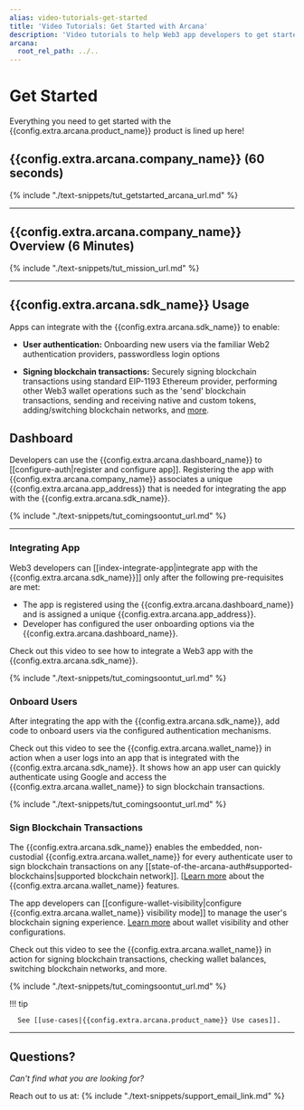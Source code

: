 ```yaml
---
alias: video-tutorials-get-started
title: 'Video Tutorials: Get Started with Arcana'
description: 'Video tutorials to help Web3 app developers to get started with Arcana Auth and learn how to register the app, integrate the app and allow users to sign blockchain transactions.'
arcana:
  root_rel_path: ../..
---
```


# Get Started

Everything you need to get started with the {{config.extra.arcana.product_name}} product is lined up here!

## {{config.extra.arcana.company_name}} (60 seconds)

{% include "./text-snippets/tut_getstarted_arcana_url.md" %}

---

## {{config.extra.arcana.company_name}} Overview (6 Minutes)

{% include "./text-snippets/tut_mission_url.md" %}

---

## {{config.extra.arcana.sdk_name}} Usage

Apps can integrate with the {{config.extra.arcana.sdk_name}} to enable:

* **User authentication:** Onboarding new users via the familiar Web2 authentication providers, passwordless login options

* **Signing blockchain transactions:** Securely signing blockchain transactions using standard EIP-1193 Ethereum provider, performing other Web3 wallet operations such as the 'send' blockchain transactions, sending and receiving native and custom tokens, adding/switching blockchain networks, and [more]({{page.meta.arcana.root_rel_path}}/concepts/anwallet/index.md).

## Dashboard

Developers can use the {{config.extra.arcana.dashboard_name}} to [[configure-auth|register and configure app]]. Registering the app with {{config.extra.arcana.company_name}} associates a unique {{config.extra.arcana.app_address}} that is needed for integrating the app with the {{config.extra.arcana.sdk_name}}.

{% include "./text-snippets/tut_comingsoontut_url.md" %}

---

### Integrating App

Web3 developers can [[index-integrate-app|integrate app with the {{config.extra.arcana.sdk_name}}]] only after the following pre-requisites are met:

* The app is registered using the {{config.extra.arcana.dashboard_name}} and is assigned a unique {{config.extra.arcana.app_address}}.
* Developer has configured the user onboarding options via the {{config.extra.arcana.dashboard_name}}. 

Check out this video to see how to integrate a Web3 app with the {{config.extra.arcana.sdk_name}}.

{% include "./text-snippets/tut_comingsoontut_url.md" %}

### Onboard Users

After integrating the app with the {{config.extra.arcana.sdk_name}}, add code to onboard users via the configured authentication mechanisms.

Check out this video to see the {{config.extra.arcana.wallet_name}} in action when a user logs into an app that is integrated with the {{config.extra.arcana.sdk_name}}. It shows how an app user can quickly authenticate using Google and access the {{config.extra.arcana.wallet_name}} to sign blockchain transactions. 

{% include "./text-snippets/tut_comingsoontut_url.md" %}

### Sign Blockchain Transactions

The {{config.extra.arcana.sdk_name}} enables the embedded, non-custodial {{config.extra.arcana.wallet_name}} for every authenticate user to sign blockchain transactions on any [[state-of-the-arcana-auth#supported-blockchains|supported blockchain network]]. [[Learn more]({{page.meta.arcana.root_rel_path}}/concepts/anwallet/index.md) about the  {{config.extra.arcana.wallet_name}} features.

The app developers can [[configure-wallet-visibility|configure {{config.extra.arcana.wallet_name}} visibility mode]] to manage the user's blockchain signing experience. [Learn more]({{page.meta.arcana.root_rel_path}}/concepts/anwallet/walletuimodes.md) about wallet visibility and other configurations.

Check out this video to see the  {{config.extra.arcana.wallet_name}} in action for signing blockchain transactions, checking wallet balances, switching blockchain networks, and more.

{% include "./text-snippets/tut_comingsoontut_url.md" %}

!!! tip

      See [[use-cases|{{config.extra.arcana.product_name}} Use cases]].

---

## Questions?

*Can't find what you are looking for?*

Reach out to us at: {% include "./text-snippets/support_email_link.md" %}
